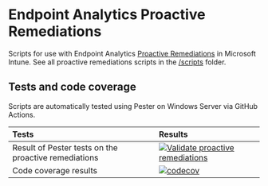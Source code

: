 # Endpoint Analytics Proactive Remediations

Scripts for use with Endpoint Analytics [Proactive Remediations](https://learn.microsoft.com/en-us/mem/analytics/proactive-remediations) in Microsoft Intune. See all proactive remediations scripts in the [/scripts](scripts) folder.

## Tests and code coverage

Scripts are automatically tested using Pester on Windows Server via GitHub Actions.

| Tests | Results |
|:--|:--|
| Result of Pester tests on the proactive remediations | [![Validate proactive remediations](https://github.com/aaronparker/proactive-remediations/actions/workflows/test-scripts.yml/badge.svg)](https://github.com/aaronparker/proactive-remediations/actions/workflows/test-scripts.yml) |
| Code coverage results | [![codecov](https://codecov.io/gh/aaronparker/proactive-remediations/branch/main/graph/badge.svg?token=8KDFD4IV71)](https://codecov.io/gh/aaronparker/proactive-remediations) |
